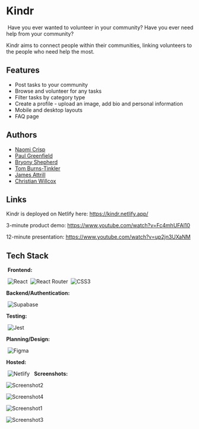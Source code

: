 # Kindr

​
Have you ever wanted to volunteer in your community? Have you ever need help from your community?
​

Kindr aims to connect people within their communities, linking volunteers to the people who need help the most.
​
​

## Features​

- Post tasks to your community
- Browse and volunteer for any tasks
- Filter tasks by category type
- Create a profile - upload an image, add bio and personal information
- Mobile and desktop layouts
- FAQ page
  ​
## Authors​

- [Naomi Crisp](https://github.com/naomicrisp)
- [Paul Greenfield](https://github.com/percygr)
- [Bryony Shepherd](https://github.com/bryonyShep)
- [Tom Burns-Tinkler](https://github.com/Tomuos)
- [James Attrill](https://github.com/attrill20)
- [Christian Willcox](https://github.com/lastcastleofbowser)
  ​
## Links

Kindr is deployed on Netlify here: https://kindr.netlify.app/

3-minute product demo: https://www.youtube.com/watch?v=Fc4mhUFAl10

12-minute presentation: https://www.youtube.com/watch?v=up2jn3UXaNM

## Tech Stack

​
**Frontend:**

​
![React](https://img.shields.io/badge/react-%2320232a.svg?style=for-the-badge&logo=react&logoColor=%2361DAFB)
​
![React Router](https://img.shields.io/badge/React_Router-CA4245?style=for-the-badge&logo=react-router&logoColor=white)
​
![CSS3](https://img.shields.io/badge/css3-%231572B6.svg?style=for-the-badge&logo=css3&logoColor=white)
​

**Backend/Authentication:**

​
![Supabase](https://img.shields.io/badge/Supabase-3ECF8E?style=for-the-badge&logo=supabase&logoColor=white)
​

**Testing:**

​
![Jest](https://img.shields.io/badge/-jest-%23C21325?style=for-the-badge&logo=jest&logoColor=white)
​

**Planning/Design:**

​
![Figma](https://img.shields.io/badge/figma-%23F24E1E.svg?style=for-the-badge&logo=figma&logoColor=white)
​

**Hosted:**

​
![Netlify](https://img.shields.io/badge/netlify-%23000000.svg?style=for-the-badge&logo=netlify&logoColor=#00C7B7)
​
​​
**Screenshots:**

![Screenshot2](/src/imgs/screenshots/Image2.jpg)

![Screenshot4](/src/imgs/screenshots/Image4.jpg)

![Screenshot1](/src/imgs/screenshots/Image1.png)

![Screenshot3](/src/imgs/screenshots/Image3.jpg)
